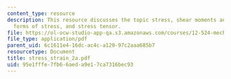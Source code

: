 ```yaml
---
content_type: resource
description: This resource discusses the topic stress, shear moments and symmetry,
  forms of stress, and stress tensor.
file: https://ol-ocw-studio-app-qa.s3.amazonaws.com/courses/12-524-mechanical-properties-of-rocks-fall-2005/95e1fffe7fb66aeda9e17ca7316bec93_stress_strain_2a.pdf
file_type: application/pdf
parent_uid: 6c1611e4-16dc-ac4c-a120-97c2aaa685b7
resourcetype: Document
title: stress_strain_2a.pdf
uid: 95e1fffe-7fb6-6aed-a9e1-7ca7316bec93
---
```

